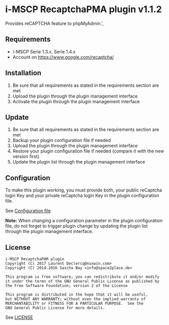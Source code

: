 # i-MSCP RecaptchaPMA plugin v1.1.2

Provides reCAPTCHA feature to phpMyAdmin.',

## Requirements

* i-MSCP Serie 1.3.x, Serie 1.4.x
* Account on https://www.google.com/recaptcha/

## Installation

1. Be sure that all requirements as stated in the requirements section are met
2. Upload the plugin through the plugin management interface
3. Activate the plugin through the plugin management interface

## Update

1. Be sure that all requirements as stated in the requirements section are met
2. Backup your plugin configuration file if needed
3. Upload the plugin through the plugin management interface
4. Restore your plugin configuration file if needed (compare it with the new version first)
5. Update the plugin list through the plugin management interface

## Configuration

To make this plugin working, you must provide both, your public reCaptcha login Key and your private reCaptcha login
Key in the plugin configuration file. 

See [Configuration file](../RecaptchaPMA/config.php)

**Note:** When changing a configuration parameter in the plugin configuration file, do not forget to trigger plugin
change by updating the plugin list through the plugin management interface.

## License

    i-MSCP RecaptchaPAM plugin
    Copyright (C) 2017 Laurent Declercq@nuxwin.com>
    Copyright (C) 2014-2016 Sascha Bay <info@space2place.de>
    
    This program is free software; you can redistribute it and/or modify
    it under the terms of the GNU General Public License as published by
    the Free Software Foundation; version 2 of the License
    
    This program is distributed in the hope that it will be useful,
    but WITHOUT ANY WARRANTY; without even the implied warranty of
    MERCHANTABILITY or FITNESS FOR A PARTICULAR PURPOSE.  See the
    GNU General Public License for more details.

See [LICENSE](LICENSE)
